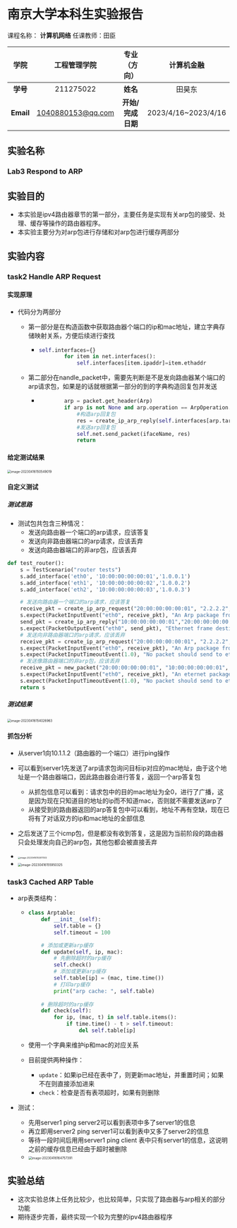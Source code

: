 # 南京大学本科生实验报告

课程名称： **计算机网络**						任课教师：田臣	

|   学院    |   工程管理学院    |   专业（方向）    |     计算机金融      |
| :-------: | :---------------: | :---------------: | :-----------------: |
| **学号**  |     211275022     |     **姓名**      |       田昊东        |
| **Email** | 1040880153@qq.com | **开始/完成日期** | 2023/4/16~2023/4/16 |

## 实验名称

### Lab3 Respond to ARP

## 实验目的

- 本实验是ipv4路由器章节的第一部分，主要任务是实现有关arp包的接受、处理、缓存等操作的路由器程序。
- 本实验主要分为对arp包进行存储和对arp包进行缓存两部分

## 实验内容

### task2 Handle ARP Request

#### 实现原理

- 代码分为两部分

  - 第一部分是在构造函数中获取路由器个端口的ip和mac地址，建立字典存储映射关系，方便后续进行查找

    - ```python
      self.interfaces={}
              for item in net.interfaces():
                  self.interfaces[item.ipaddr]=item.ethaddr
      ```

  - 第二部分在nandle_packet中，需要先判断是不是发向路由器某个端口的arp请求包，如果是的话就根据第一部分的到的字典构造回复包并发送

    - ```python
              arp = packet.get_header(Arp)
              if arp is not None and arp.operation == ArpOperation.Request and arp.targetprotoaddr in self.interfaces:
                  #构造arp回复包
                  res = create_ip_arp_reply(self.interfaces[arp.targetprotoaddr], arp.senderhwaddr, arp.targetprotoaddr, arp.senderprotoaddr)
                  #发送arp回复包
                  self.net.send_packet(ifaceName, res)
                  return
      ```

#### 给定测试结果

<img src="https://thdlrt.oss-cn-beijing.aliyuncs.com/image-20230416150549019.png" alt="image-20230416150549019" style="zoom: 50%;" />

#### 自定义测试

##### 测试思路

- 测试包共包含三种情况：
  - 发送向路由器一个端口的arp请求，应该答复
  - 发送向非路由器端口的arp请求，应该丢弃
  - 发送向路由器端口的非arp包，应该丢弃

```python
def test_router():
    s = TestScenario("router tests")
    s.add_interface('eth0', '10:00:00:00:00:01','1.0.0.1')
    s.add_interface('eth1', '10:00:00:00:00:02','1.0.0.2')
    s.add_interface('eth2', '10:00:00:00:00:03','1.0.0.3')

    # 发送向路由器一个端口的arp请求，应该答复
    receive_pkt = create_ip_arp_request("20:00:00:00:00:01", "2.2.2.2", "1.0.0.1")
    s.expect(PacketInputEvent("eth0", receive_pkt), "An Arp package from 2.2.2.2(20:00:00:00:00:01) to 1.0.0.1(10:00:00:00:00:01) should arrive on eth0")
    send_pkt = create_ip_arp_reply("10:00:00:00:00:01","20:00:00:00:00:01","1.0.0.1","2.2.2.2")
    s.expect(PacketOutputEvent("eth0", send_pkt), "Ethernet frame destined to 20:00:00:00:00:02 should be send from eth0")
    # 发送向非路由器端口的arp请求，应该丢弃
    receive_pkt = create_ip_arp_request("20:00:00:00:00:01", "2.2.2.2", "2.0.0.1")
    s.expect(PacketInputEvent("eth0", receive_pkt), "An Arp package from 2.2.2.2(20:00:00:00:00:01) to 2.0.0.1(10:00:00:00:00:01) should arrive on eth0")
    s.expect(PacketInputTimeoutEvent(1.0), "No packet should send to eth0")
    # 发送像路由器端口的非arp包，应该丢弃
    receive_pkt = new_packet("20:00:00:00:00:01", "10:00:00:00:00:01", "2.2.2.2", "1.0.0.1")
    s.expect(PacketInputEvent("eth0", receive_pkt), "An eternet package from 2.2.2.2(20:00:00:00:00:01) to 1.0.0.1(10:00:00:00:00:01) should arrive on eth0")
    s.expect(PacketInputTimeoutEvent(1.0), "No packet should send to eth0")
    return s
```



##### 测试结果

<img src="https://thdlrt.oss-cn-beijing.aliyuncs.com/image-20230416154026963.png" alt="image-20230416154026963" style="zoom:50%;" />

#### 抓包分析

- 从server1向10.1.1.2（路由器的一个端口）进行ping操作
- 可以看到server1先发送了arp请求包询问目标ip对应的mac地址，由于这个地址是一个路由器端口，因此路由器会进行答复，返回一个arp答复包
  - 从抓包信息可以看到：请求包中的目的mac地址为全0，进行了广播，这是因为现在只知道目的地址的ip而不知道mac，否则就不需要发送arp了
  - 从接受到的路由器返回的arp答复包中可以看到，地址不再有空缺，现在已将有了对话双方的ip和mac地址的全部信息
- 之后发送了三个icmp包，但是都没有收到答复，这是因为当前阶段的路由器只会处理发向自己的arp包，其他包都会被直接丢弃

- <img src="https://thdlrt.oss-cn-beijing.aliyuncs.com/image-20230416155917003.png" alt="image-20230416155917003" style="zoom: 33%;" />
- <img src="https://thdlrt.oss-cn-beijing.aliyuncs.com/image-20230416155950325.png" alt="image-20230416155950325" style="zoom: 50%;" />

### task3 Cached ARP Table

- arp表类结构：

  - ```python
    class Arptable:
        def __init__(self):
            self.table = {}
            self.timeout = 100
    
        # 添加或更新arp缓存
        def update(self, ip, mac):
            # 先删除超时的arp缓存
            self.check()
            # 添加或更新arp缓存
            self.table[ip] = (mac, time.time())
            # 打印arp缓存
            print("arp cache: ", self.table)
        
        # 删除超时的arp缓存
        def check(self):
            for ip, (mac, t) in self.table.items():
                if time.time() - t > self.timeout:
                    del self.table[ip]
    
    ```

  - 使用一个字典来维护ip和mac的对应关系

  - 目前提供两种操作：

    - `update`：如果ip已经在表中了，则更新mac地址，并重置时间；如果不在则直接添加进来
    - `check`：检查是否有表项超时，如果有则删除

- 测试：

  - 先用server1 ping server2可以看到表项中多了server1的信息
  - 再立即用server2 ping server1可以看到表中又多了server2的信息
  - 等待一段时间后用用server1 ping client 表中只有server1的信息，这说明之前的缓存信息已经由于超时被删除
  - <img src="https://thdlrt.oss-cn-beijing.aliyuncs.com/image-20230416164757391.png" alt="image-20230416164757391" style="zoom:50%;" />


## 实验总结

- 这次实验总体上任务比较少，也比较简单，只实现了路由器与arp相关的部分功能
- 期待逐步完善，最终实现一个较为完整的ipv4路由器程序